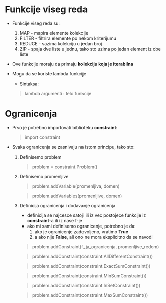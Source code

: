 # Funkcije viseg reda

* Funkcije viseg reda su:
  1. MAP - mapira elemente kolekcije
  2. FILTER - filtrira elemente po nekom kriterijumu
  3. REDUCE - sazima kolekciju u jedan broj
  4. ZIP - spaja dve liste u jednu, tako sto uzima po jedan element iz obe liste

* Ove funkcije moraju da primaju **kolekciju koja je iterabilna**
* Mogu da se koriste lambda funkcije
    * Sintaksa:
    >lambda argumenti : telo funkcije
  

# Ogranicenja

* Prvo je potrebno importovati biblioteku **constraint**:
  >import constraint 
  
* Svaka ogranicenja se zasnivaju na istom principu, tako sto:
  1. Definisemo problem
     >problem = constraint.Problem()
  2. Definisemo promenljive
     >problem.addVariable(promenljiva, domen) 
  
     >problem.addVariables(promenljive, domen)
  3. Definicija ogranicenja i dodavanje ogranicenja
     * definicija se najcesce satoji ili iz vec postojece funkcije iz **constraint**-a ili iz nase f-je
     * ako mi sami definisemo ogranicenje, potrebno je da:
        1. ako je ogranicenje zadovoljeno, vratimo **True**
        2. a ako nije **False**, ali ono ne mora eksplicitno da se navodi
       
     >problem.addConstraint(f_ja_ogranicenja, promenljive_redom)
    
     >problem.addConstraint(constraint.AllDifferentConstraint()) 
     
     >problem.addConstraint(constraint.ExactSumConstraint()) 
    
     >problem.addConstraint(constraint.MinSumConstraint()) 
      
     >problem.addConstraint(constraint.InSetConstraint()) 
      
     >problem.addConstraint(constraint.MaxSumConstraint()) 
